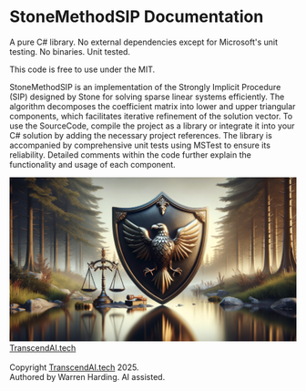 # StoneMethodSIP Documentation

A pure C# library. No external dependencies except for Microsoft's unit testing. No binaries. Unit tested.

This code is free to use under the MIT.

StoneMethodSIP is an implementation of the Strongly Implicit Procedure (SIP) designed by Stone for solving sparse linear systems efficiently. The algorithm decomposes the coefficient matrix into lower and upper triangular components, which facilitates iterative refinement of the solution vector. To use the SourceCode, compile the project as a library or integrate it into your C# solution by adding the necessary project references. The library is accompanied by comprehensive unit tests using MSTest to ensure its reliability. Detailed comments within the code further explain the functionality and usage of each component.

![AI Image](aiimage.jpg)
[TranscendAI.tech](https://TranscendAI.tech)<br>
<br>
Copyright [TranscendAI.tech](https://TranscendAI.tech) 2025.</br>
Authored by Warren Harding. AI assisted.</br>